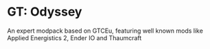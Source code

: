 # GT: Odyssey
An expert modpack based on GTCEu, featuring well known mods like Applied Energistics 2, Ender IO and Thaumcraft
